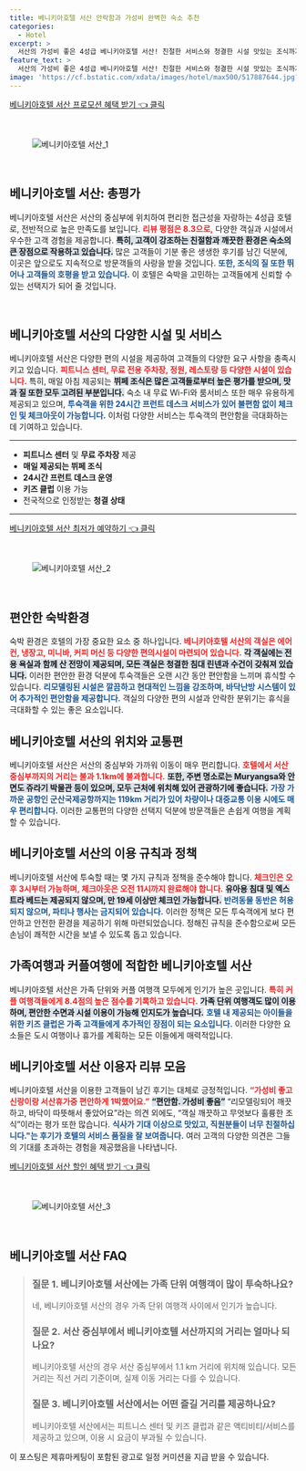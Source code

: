 ```yaml
---
title: 베니키아호텔 서산 안락함과 가성비 완벽한 숙소 추천
categories:
  - Hotel
excerpt: >
  서산의 가성비 좋은 4성급 베니키아호텔 서산! 친절한 서비스와 청결한 시설 맛있는 조식까지 갖춘 이곳에서 편안한 휴식을 경험해보세요. 8.3점의 높은 리뷰 점수로 만족도를 보장합니다!
feature_text: >
  서산의 가성비 좋은 4성급 베니키아호텔 서산! 친절한 서비스와 청결한 시설 맛있는 조식까지 갖춘 이곳에서 편안한 휴식을 경험해보세요. 8.3점의 높은 리뷰 점수로 만족도를 보장합니다!
image: 'https://cf.bstatic.com/xdata/images/hotel/max500/517887644.jpg?k=5f377e92624b2058154e78897ba3f26653390a607629a2550864f18ec1fb25d6&o=&hp=1'
---
```


<p><a class="modoo-button" href="https://tinyurl.com/2dgjvdw8" rel="nofollow noopener">베니키아호텔 서산 프로모션 혜택 받기 👈 클릭</a></p><br/>
<figure class="image"><img alt="베니키아호텔 서산_1" src="https://cf.bstatic.com/xdata/images/hotel/max1024x768/508254830.jpg?k=8c6a99db1f494fff8f5e9ce366bf0aff3ef73c0d11aa3282e89f74d83f58937b&amp;o=&amp;hp=1"/></figure><br/>

<h2 data-ke-size="size26" id="베니키아호텔서산-총평가">베니키아호텔 서산: 총평가</h2>
<p data-ke-size="size16">베니키아호텔 서산은 서산의 중심부에 위치하여 편리한 접근성을 자랑하는 4성급 호텔로, 전반적으로 높은 만족도를 보입니다. <b><span style="color: #ee2323;">리뷰 평점은 8.3으로,</span></b> 다양한 객실과 시설에서 우수한 고객 경험을 제공합니다. <b><span style="background-color: #21538527;">특히, 고객이 강조하는 친절함과 깨끗한 환경은 숙소의 큰 장점으로 작용하고 있습니다.</span></b> 많은 고객들이 기분 좋은 생생한 후기를 남긴 덕분에, 이곳은 앞으로도 지속적으로 방문객들의 사랑을 받을 것입니다. <b><span style="color: #1a5490;">또한, 조식의 질 또한 뛰어나 고객들의 호평을 받고 있습니다.</span></b> 이 호텔은 숙박을 고민하는 고객들에게 신뢰할 수 있는 선택지가 되어 줄 것입니다. </p>
<p data-ke-size="size16"> </p>
<h2 data-ke-size="size23" id="호텔-시설-및-서비스">베니키아호텔 서산의 다양한 시설 및 서비스</h2>
<p data-ke-size="size16">베니키아호텔 서산은 다양한 편의 시설을 제공하여 고객들의 다양한 요구 사항을 충족시키고 있습니다. <b><span style="color: #ee2323;">피트니스 센터, 무료 전용 주차장, 정원, 레스토랑 등 다양한 시설이 있습니다.</span></b> 특히, 매일 아침 제공되는 <b><span style="background-color: #21538527;">뷔페 조식은 많은 고객들로부터 높은 평가를 받으며, 맛과 질 또한 모두 고려된 부분입니다.</span></b> 숙소 내 무료 Wi-Fi와 룸서비스 또한 매우 유용하게 제공되고 있으며, <b><span style="color: #1a5490;">투숙객을 위한 24시간 프런트 데스크 서비스가 있어 불편함 없이 체크인 및 체크아웃이 가능합니다.</span></b> 이처럼 다양한 서비스는 투숙객의 편안함을 극대화하는 데 기여하고 있습니다. </p>
<hr contenteditable="false" data-ke-style="style5" data-ke-type="horizontalRule"/>
<ul data-ke-list-type="disc" style="list-style-type: disc;">
<li><b>피트니스 센터</b> 및 <b>무료 주차장</b> 제공</li>
<li><b>매일 제공되는 뷔페 조식</b></li>
<li><b>24시간 프런트 데스크 운영</b></li>
<li><b>키즈 클럽</b> 이용 가능</li>
<li>전국적으로 인정받는 <b>청결 상태</b></li>
</ul>
<hr contenteditable="false" data-ke-style="style5" data-ke-type="horizontalRule"/>
<p><a class="modoo-button" href="https://tinyurl.com/2dgjvdw8" rel="nofollow noopener">베니키아호텔 서산 최저가 예약하기 👈 클릭</a></p><br/>
<figure class="image"><img alt="베니키아호텔 서산_2" src="https://cf.bstatic.com/xdata/images/hotel/max500/517887644.jpg?k=5f377e92624b2058154e78897ba3f26653390a607629a2550864f18ec1fb25d6&amp;o=&amp;hp=1"/></figure><br/>
<h2 data-ke-size="size23" id="편안한-숙박환경">편안한 숙박환경</h2>
<p data-ke-size="size16">숙박 환경은 호텔의 가장 중요한 요소 중 하나입니다. <b><span style="color: #ee2323;">베니키아호텔 서산의 객실은 에어컨, 냉장고, 미니바, 커피 머신 등 다양한 편의시설이 마련되어 있습니다.</span></b> <b><span style="background-color: #21538527;">각 객실에는 전용 욕실과 함께 산 전망이 제공되며, 모든 객실은 청결한 침대 린넨과 수건이 갖춰져 있습니다.</span></b> 이러한 편안한 환경 덕분에 투숙객들은 오랜 시간 동안 편안함을 느끼며 휴식할 수 있습니다. <b><span style="color: #1a5490;">리모델링된 시설은 깔끔하고 현대적인 느낌을 강조하며, 바닥난방 시스템이 있어 추가적인 편안함을 제공합니다.</span></b> 객실의 다양한 편의 시설과 안락한 분위기는 휴식을 극대화할 수 있는 좋은 요소입니다. </p>
<h2 data-ke-size="size23" id="위치와-교통편">베니키아호텔 서산의 위치와 교통편</h2>
<p data-ke-size="size16">베니키아호텔 서산은 서산의 중심부와 가까워 이동이 매우 편리합니다. <b><span style="color: #ee2323;">호텔에서 서산 중심부까지의 거리는 불과 1.1km에 불과합니다.</span></b> <b><span style="background-color: #21538527;">또한, 주변 명소로는 Muryangsa와 안면도 쥬라기 박물관 등이 있으며, 모두 근처에 위치해 있어 관광하기에 좋습니다.</span></b> <b><span style="color: #1a5490;">가장 가까운 공항인 군산국제공항까지는 119km 거리가 있어 차량이나 대중교통 이용 시에도 매우 편리합니다.</span></b> 이러한 교통편의 다양한 선택지 덕분에 방문객들은 손쉽게 여행을 계획할 수 있습니다. </p>
<h2 data-ke-size="size26" id="이용-규칙과-정책">베니키아호텔 서산의 이용 규칙과 정책</h2>
<p data-ke-size="size16">베니키아호텔 서산에 투숙할 때는 몇 가지 규칙과 정책을 준수해야 합니다. <b><span style="color: #ee2323;">체크인은 오후 3시부터 가능하며, 체크아웃은 오전 11시까지 완료해야 합니다.</span></b> <b><span style="background-color: #21538527;">유아용 침대 및 엑스트라 베드는 제공되지 않으며, 만 19세 이상만 체크인 가능합니다.</span></b> <b><span style="color: #1a5490;">반려동물 동반은 허용되지 않으며, 파티나 행사는 금지되어 있습니다.</span></b> 이러한 정책은 모든 투숙객에게 보다 편안하고 안전한 환경을 제공하기 위해 마련되었습니다. 정해진 규칙을 준수함으로써 모든 손님이 쾌적한 시간을 보낼 수 있도록 돕고 있습니다. </p>
<h2 data-ke-size="size23" id="가족여행-과-커플여행">가족여행과 커플여행에 적합한 베니키아호텔 서산</h2>
<p data-ke-size="size16">베니키아호텔 서산은 가족 단위와 커플 여행객 모두에게 인기가 높은 곳입니다. <b><span style="color: #ee2323;">특히 커플 여행객들에게 8.4점의 높은 점수를 기록하고 있습니다.</span></b> <b><span style="background-color: #21538527;">가족 단위 여행객도 많이 이용하며, 편안한 수면과 시설 이용이 가능해 인지도가 높습니다.</span></b> <b><span style="color: #1a5490;">호텔 내 제공되는 아이들을 위한 키즈 클럽은 가족 고객들에게 추가적인 장점이 되는 요소입니다.</span></b> 이러한 다양한 요소들은 도시 여행이나 휴가를 계획하는 모든 이들에게 매력적입니다. </p>
<h2 data-ke-size="size26" id="이용자-리뷰">베니키아호텔 서산 이용자 리뷰 모음</h2>
<p data-ke-size="size16">베니키아호텔 서산을 이용한 고객들이 남긴 후기는 대체로 긍정적입니다. <b><span style="color: #ee2323;">“가성비 좋고 신랑이랑 서산휴가중 편안하게 1박했어요.”</span></b> <b><span style="background-color: #21538527;">“편안함. 가성비 좋음”</span></b> “리모델링되어 깨끗하고, 바닥이 따뜻해서 좋았어요”라는 의견 외에도, “객실 깨끗하고 무엇보다 훌륭한 조식”이라는 평가 또한 많습니다. <b><span style="color: #1a5490;">식사가 기대 이상으로 맛있고, 직원분들이 너무 친절하십니다."는 후기가 호텔의 서비스 품질을 잘 보여줍니다.</span></b> 여러 고객의 다양한 의견은 그들의 기대를 초과하는 경험을 제공했음을 나타냅니다. </p>

<p><a class="modoo-button" href="https://tinyurl.com/2dgjvdw8" rel="nofollow noopener">베니키아호텔 서산 할인 혜택 받기 👈 클릭</a></p><br>

<figure class="image"><img src="https://cf.bstatic.com/xdata/images/hotel/max500/508255988.jpg?k=eaecaf29e460d158b2338f1ccdf4fed42347d572e0fa81dcb02f32db736bd795&o=&hp=1" alt="베니키아호텔 서산_3"></figure><br>
<h2 id="베니키아호텔_서산_FAQ">베니키아호텔 서산 FAQ</h2>
<div itemscope="" itemtype="https://schema.org/FAQPage"> 
<blockquote> 
<div itemscope="" itemprop="mainEntity" itemtype="https://schema.org/Question"> 
<h3 itemprop="name">질문 1. 베니키아호텔 서산에는 가족 단위 여행객이 많이 투숙하나요?</h3> 
<div itemscope="" itemprop="acceptedAnswer" itemtype="https://schema.org/Answer"> 
<span itemprop="text"> 
<p>네, 베니키아호텔 서산의 경우 가족 단위 여행객 사이에서 인기가 높습니다.</p> 
</span> 
</div> 
</div> 
<div itemscope="" itemprop="mainEntity" itemtype="https://schema.org/Question"> 
<h3 itemprop="name">질문 2. 서산 중심부에서 베니키아호텔 서산까지의 거리는 얼마나 되나요?</h3> 
<div itemscope="" itemprop="acceptedAnswer" itemtype="https://schema.org/Answer"> 
<span itemprop="text"> 
<p>베니키아호텔 서산의 경우 서산 중심부에서 1.1 km 거리에 위치해 있습니다. 모든 거리는 직선 거리 기준이며, 실제 이동 거리는 다를 수 있습니다.</p> 
</span> 
</div> 
</div> 
<div itemscope="" itemprop="mainEntity" itemtype="https://schema.org/Question"> 
<h3 itemprop="name">질문 3. 베니키아호텔 서산에서는 어떤 즐길 거리를 제공하나요?</h3> 
<div itemscope="" itemprop="acceptedAnswer" itemtype="https://schema.org/Answer"> 
<span itemprop="text"> 
<p>베니키아호텔 서산에서는 피트니스 센터 및 키즈 클럽과 같은 액티비티/서비스를 제공하고 있으며, 이용 시 요금이 부과될 수 있습니다.</p> 
</span> 
</div> 
</div> 
</blockquote> 
</div><p>이 포스팅은 제휴마케팅이 포함된 광고로 일정 커미션을 지급 받을 수 있습니다.</p>

